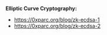 **Elliptic Curve Cryptography:**
* https://0xparc.org/blog/zk-ecdsa-1
* https://0xparc.org/blog/zk-ecdsa-2
